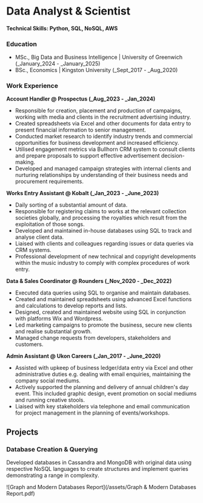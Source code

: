 # Data Analyst & Scientist

#### Technical Skills: Python, SQL, NoSQL, AWS

### Education
- MSc., Big Data and Business Intelligence | University of Greenwich (_January_2024 - _January_2025)
- BSc., Economics | Kingston University (_Sept_2017 - _Aug_2020)

### Work Experience 
**Account Handler @ Prospectus (_Aug_2023 - _Jan_2024)**
- Responsible for creation, placement and production of campaigns, working with media and clients in the recruitment advertising industry.
- Created spreadsheets via Excel and other documents for data entry to present financial information to senior management.
- Conducted market research to identify industry trends and commercial opportunities for business development and increased efficiency.
- Utilised engagement metrics via Bullhorn CRM system to consult clients and prepare proposals to support effective advertisement decision-making.
- Developed and managed campaign strategies with internal clients and nurturing relationships by understanding of their business needs and procurement requirements.

**Works Entry Assistant @ Kobalt (_Jan_2023 - _June_2023)**
- Daily sorting of a substantial amount of data.
- Responsible for registering claims to works at the relevant collection societies globally, and processing the royalties which result from the exploitation of those songs.
- Developed and maintained in-house databases using SQL to track and analyse client data.
- Liaised with clients and colleagues regarding issues or data queries via CRM systems.
- Professional development of new technical and copyright developments within the music industry to comply with complex procedures of work entry.

**Data & Sales Coordinator @ Rounders (_Nov_2020 - _Dec_2022)**
- Executed data queries using SQL to organise and maintain databases.
- Created and maintained spreadsheets using advanced Excel functions and calculations to develop reports and lists.
- Designed, created and maintained website using SQL in conjunction with platforms Wix and Wordpress.
- Led marketing campaigns to promote the business, secure new clients and realise substantial growth.
- Managed change requests from developers, stakeholders and customers.

**Admin Assistant @ Ukon Careers (_Jan_2017 - _June_2020)**
- Assisted with upkeep of business ledger/data entry via Excel and other administrative duties e.g. dealing with email enquiries, maintaining the company social mediums.
- Actively supported the planning and delivery of annual children's day event. This included graphic design, event promotion on social mediums and running creative stools.
- Liaised with key stakeholders via telephone and email communication for project management in the planning of events/workshops. 


## Projects
### Database Creation & Querying
Developed databases in Cassandra and MongoDB with original data using respective NoSQL languages to create structures and implement queries demonstrating a range in complexity.

![Graph and Modern Databases Report](/assets/Graph & Modern Databases Report.pdf)
